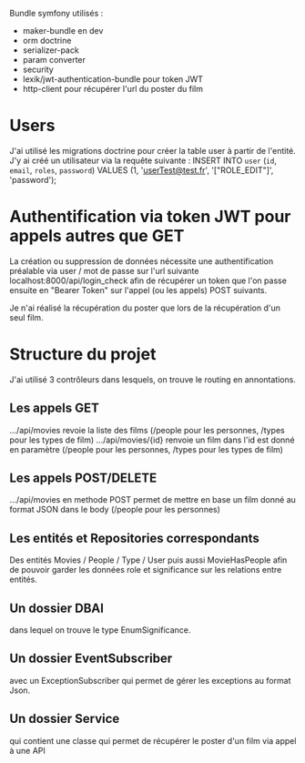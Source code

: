 Bundle symfony utilisés : 
- maker-bundle en dev
- orm doctrine
- serializer-pack
- param converter
- security
- lexik/jwt-authentication-bundle pour token JWT
- http-client pour récupérer l'url du poster du film

# Users

J'ai utilisé les migrations doctrine pour créer la table user à partir de l'entité. J'y ai créé un utilisateur via la requête suivante :
INSERT INTO `user` (`id`, `email`, `roles`, `password`)
VALUES (1,  'userTest@test.fr', '["ROLE_EDIT"]', 'password');

# Authentification via token JWT pour appels autres que GET
La création ou suppression de données nécessite une authentification préalable via user / mot de passe sur l'url suivante
localhost:8000/api/login_check afin de récupérer un token que l'on passe ensuite en "Bearer Token" sur l'appel (ou les 
appels) POST suivants.

Je n'ai réalisé la récupération du poster que lors de la récupération d'un seul film.

# Structure du projet
J'ai utilisé 3 contrôleurs dans lesquels, on trouve le routing en annontations.

## Les appels GET
.../api/movies revoie la liste des films (/people pour les personnes, /types pour les types de film)
.../api/movies/{id} renvoie un film dans l'id est donné en paramètre (/people pour les personnes, /types pour les types de film)

## Les appels POST/DELETE
.../api/movies en methode POST permet de mettre en base un film donné au format JSON dans le body (/people pour les personnes)

## Les entités et Repositories correspondants
Des entités Movies / People / Type / User puis aussi MovieHasPeople afin de pouvoir garder les données role et significance 
sur les relations entre entités.

## Un dossier DBAl 
dans lequel on trouve le type EnumSignificance.

## Un dossier EventSubscriber
avec un ExceptionSubscriber qui permet de gérer les exceptions au format Json.

## Un dossier Service
qui contient une classe qui permet de récupérer le poster d'un film via appel à une API
